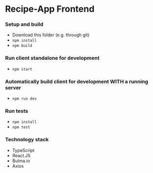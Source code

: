 # Recipe-App Frontend

### Setup and build
- Download this folder (e.g. through git)
- `npm install`
- `npm build`

### Run client standalone for development
- `npm start`

### Automatically build client for development WITH a running server
- `npm run dev`

### Run tests
- `npm install`
- `npm test`

### Technology stack
- TypeScript
- React.JS
- Bulma.io
- Axios

